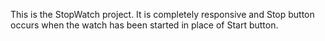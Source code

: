 This is the StopWatch project. It is completely responsive and Stop button occurs when the watch has been started in place of Start button.

